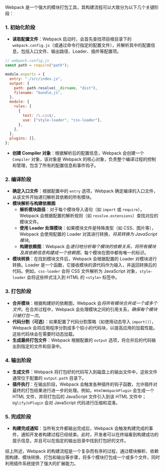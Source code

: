 Webpack 是一个强大的模块打包工具，其构建流程可以大致分为以下几个关键阶段：

### 1. 初始化阶段

- **读取配置文件**：Webpack 启动时，会首先查找项目根目录下的 `webpack.config.js`（或通过命令行指定的配置文件），并解析其中的配置信息，包括入口文件、输出路径、Loader、插件等配置项。

```javascript
// webpack.config.js
const path = require("path");

module.exports = {
  entry: "./src/index.js",
  output: {
    path: path.resolve(__dirname, "dist"),
    filename: "bundle.js",
  },
  module: {
    rules: [
      {
        test: /\.css$/,
        use: ["style-loader", "css-loader"],
      },
    ],
  },
  plugins: [],
};
```

- **创建 Compiler 对象**：根据解析后的配置信息，Webpack 会创建一个 `Compiler` 对象，该对象是 Webpack 的核心对象，负责整个编译过程的控制和管理，包含了所有的配置信息和事件钩子。

### 2. 编译阶段

- **确定入口文件**：根据配置中的 `entry` 选项，Webpack 确定编译的入口文件，从该文件开始递归解析其依赖的所有模块。
- **模块解析与构建依赖图**
  - **解析模块路径**：对于每个模块导入语句（如 `import` 或 `require`），Webpack 会根据配置的解析规则（如 `resolve.extensions`）查找对应的模块文件。
  - **使用 Loader 处理模块**：如果模块文件是特殊类型（如 CSS、图片等），Webpack 会使用配置的 Loader 对其进行转换，*将其转换为 JavaScript 模块*。
  - **构建依赖图**：Webpack 会*递归地分析每个模块的依赖关系，将所有模块及其依赖信息构建成一个依赖图*，每个模块在图中都有唯一的标识。
- **模块转换**：在找到模块文件后，Webpack 会根据配置的 Loader 对模块进行转换。Loader 是一个函数，它接收模块的源代码作为输入，并返回转换后的代码。例如，`css-loader` 会将 CSS 文件解析为 JavaScript 对象，`style-loader` 会将这些样式注入到 HTML 的 `<style>` 标签中。

### 3. 打包阶段

- **合并模块**：根据构建好的依赖图，Webpack 会*将所有模块合并成一个或多个文件*。在合并过程中，Webpack 会处理模块之间的引用关系，*确保每个模块只被打包一次*。
- **代码分割（可选）**：如果配置了代码分割策略（如使用动态导入 `import()`），Webpack 会将应用程序分割成多个较小的代码块，以提高应用的加载性能。这些代码块会在需要时动态加载。
- **生成最终打包文件**：Webpack 根据配置的 `output` 选项，将合并后的代码输出到指定的文件和目录中。

### 4. 输出阶段

- **生成文件**：Webpack 将打包好的代码写入到磁盘上的输出文件中，这些文件通常位于配置的 `output.path` 目录下。
- **插件执行**：在输出阶段，Webpack 会触发各种插件的钩子函数，允许插件对最终的打包结果进行进一步的处理。例如，`HtmlWebpackPlugin` 会生成一个 HTML 文件，并将打包后的 JavaScript 文件引入到该 HTML 文件中；`UglifyJsPlugin` 会对 JavaScript 代码进行压缩和混淆。

### 5. 完成阶段

- **构建完成通知**：当所有文件都输出完成后，Webpack 会触发构建完成的事件，通知开发者构建过程已经结束。此时，开发者可以在终端看到构建成功的提示信息，并且可以在指定的输出目录中找到打包好的文件。

综上所述，Webpack 的构建流程是一个复杂而有序的过程，通过模块解析、依赖图构建、模块转换、打包和输出等步骤，将多个模块打包成一个或多个文件，同时利用插件系统提供了强大的扩展能力。
